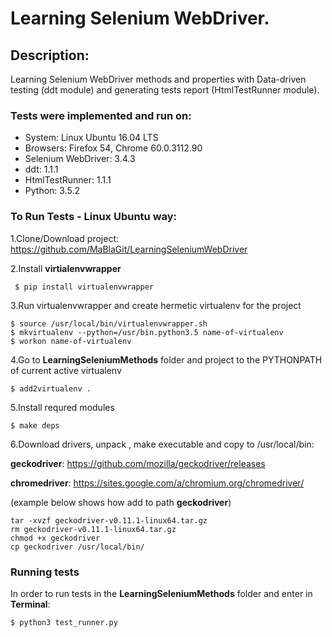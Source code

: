 # Learning Selenium WebDriver.

## Description:
Learning Selenium WebDriver methods and properties with Data-driven testing (ddt module) and generating tests report (HtmlTestRunner module).

### Tests were implemented and run on:

* System: Linux Ubuntu 16.04 LTS
* Browsers: Firefox 54, Chrome 60.0.3112.90
* Selenium WebDriver: 3.4.3
* ddt: 1.1.1
* HtmlTestRunner: 1.1.1
* Python: 3.5.2

### To Run Tests - Linux Ubuntu way:

1.Clone/Download project: https://github.com/MaBlaGit/LearningSeleniumWebDriver

2.Install __virtialenvwrapper__
```
 $ pip install virtualenvwrapper
```
3.Run virtualenvwrapper and create hermetic virtualenv for the project

```
$ source /usr/local/bin/virtualenvwrapper.sh
$ mkvirtualenv --python=/usr/bin.python3.5 name-of-virtualenv
$ workon name-of-virtualenv
```

4.Go to  __LearningSeleniumMethods__ folder and project to the PYTHONPATH of current active virtualenv

```
$ add2virtualenv .
```
5.Install requred modules

```
$ make deps
```

6.Download drivers, unpack , make executable and copy to /usr/local/bin: 


__geckodriver__: https://github.com/mozilla/geckodriver/releases

__chromedriver__: https://sites.google.com/a/chromium.org/chromedriver/

(example below shows how add to path __geckodriver__)

```
tar -xvzf geckodriver-v0.11.1-linux64.tar.gz
rm geckodriver-v0.11.1-linux64.tar.gz
chmod +x geckodriver
cp geckodriver /usr/local/bin/
```

### Running tests

In order to run tests in the __LearningSeleniumMethods__ folder and enter in __Terminal__:
```
$ python3 test_runner.py
```


